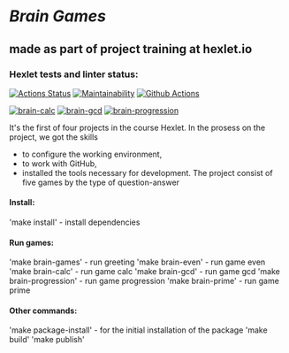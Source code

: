 # ***Brain Games***
## **made as part of project training at hexlet.io**
 
### Hexlet tests and linter status:
[![Actions Status](https://github.com/MariyaArshinina/python-project-lvl1/workflows/hexlet-check/badge.svg)](https://github.com/MariyaArshinina/python-project-lvl1/actions)
[![Maintainability](https://api.codeclimate.com/v1/badges/a99a88d28ad37a79dbf6/maintainability)](https://codeclimate.com/github/codeclimate/codeclimate/maintainability)
[![Github Actions](https://github.com/MariyaArshinina/python-project-lvl1/workflows/linter-check/badge.svg)](https://github.com/MariyaArshinina/python-project-lvl1/actions)

[![brain-calc](https://asciinema.org/a/yBUNqkjTcAhX2Nac0MHkwBLbE.svg)](https://asciinema.org/a/yBUNqkjTcAhX2Nac0MHkwBLbE)
[![brain-gcd](https://asciinema.org/a/FZ6Fwfw6sBtFPvHwBc28nbEem.svg)](https://asciinema.org/a/FZ6Fwfw6sBtFPvHwBc28nbEem)
[![brain-progression](https://asciinema.org/a/L7xkkBfIqc2lrYsKfdAMWRN00)](https://asciinema.org/a/L7xkkBfIqc2lrYsKfdAMWRN00)



It's the first of four projects in the course Hexlet. 
In the prosess on the project, we got the skills 
- to configure the working environment,
- to work with GitHub,
- installed the tools necessary for development.
The project consist of five games by the type of question-answer

#### **Install:**
'make install' - install dependencies

#### **Run games:**
'make brain-games' - run greeting
'make brain-even' - run game even
'make brain-calc' - run game calc
'make brain-gcd' - run game gcd
'make brain-progression' - run game progression
'make brain-prime' - run game prime 

#### **Other commands:**
'make package-install' - for the initial installation of the package
'make build'
'make publish'
